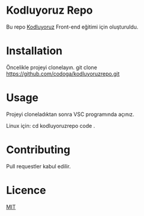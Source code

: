 # Kodluyoruz Repo

Bu repo [Kodluyoruz](patika.dev) Front-end eğitimi için oluşturuldu.

# Installation

Öncelikle projeyi clonelayın.
git clone https://github.com/codoga/kodluyoruzrepo.git

# Usage

Projeyi cloneladıktan sonra VSC programında açınız.

Linux için:
cd kodluyoruzrepo
code .

# Contributing

Pull requestler kabul edilir.

# Licence

[MIT](https://www.mit.edu/)

